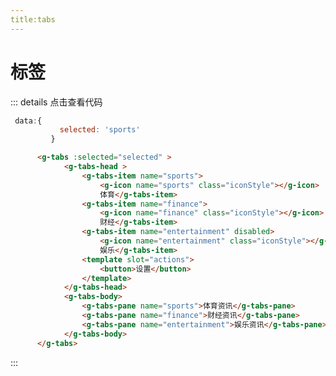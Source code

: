 ```yaml
---
title:tabs
---
```


# 标签

<ClientOnly>
 <tabs-demo></tabs-demo>
 
 ::: details 点击查看代码
 ```js
  data:{
            selected: 'sports'
          }
```
```html
      <g-tabs :selected="selected" >
            <g-tabs-head >
                <g-tabs-item name="sports">
                    <g-icon name="sports" class="iconStyle"></g-icon>
                    体育</g-tabs-item>
                <g-tabs-item name="finance">
                    <g-icon name="finance" class="iconStyle"></g-icon>
                    财经</g-tabs-item>
                <g-tabs-item name="entertainment" disabled>
                    <g-icon name="entertainment" class="iconStyle"></g-icon>
                    娱乐</g-tabs-item>
                <template slot="actions">
                    <button>设置</button>
                </template>
            </g-tabs-head>
            <g-tabs-body>
                <g-tabs-pane name="sports">体育资讯</g-tabs-pane>
                <g-tabs-pane name="finance">财经资讯</g-tabs-pane>
                <g-tabs-pane name="entertainment">娱乐资讯</g-tabs-pane>
            </g-tabs-body>
      </g-tabs>
```
        

 :::
</ClientOnly>
<tabs-attributes></tabs-attributes>
<tabs-item-attributes></tabs-item-attributes>
<tabs-pane-attributes></tabs-pane-attributes>